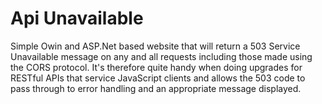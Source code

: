 # Api Unavailable

Simple Owin and ASP.Net based website that will return a 503 Service Unavailable message on any and all requests including those made using the CORS protocol. It's therefore quite handy when doing upgrades for RESTful APIs that service JavaScript clients and allows the 503 code to pass through to error handling and an appropriate message displayed.
